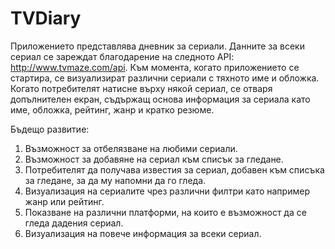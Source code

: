 # TVDiary

  Приложението представлява дневник за сериали. Данните за всеки сериал се зареждат благодарение на следното API: http://www.tvmaze.com/api. Към момента, когато приложението се стартира, се визуализират различни сериали с тяхното име и обложка. Когато потребителят натисне върху някой сериал, се отваря допълнителен екран, съдържащ основа информация за сериала като име, обложка, рейтинг, жанр и кратко резюме. 

Бъдещо развитие:
1. Възможност за отбелязване на любими сериали.
2. Възможност за добавяне на сериал към списък за гледане.
3. Потребителят да получава известия за сериал, добавен към списъка за гледане, за да му напомни да го гледа.
4. Визуализация на сериалите чрез различни филтри като например жанр или рейтинг. 
5. Показване на различни платформи, на които е възможност да се гледа дадения сериал. 
6. Визуализация на повече информация за всеки сериал.
